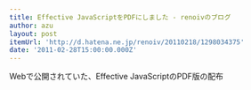 ```yaml
---
title: Effective JavaScriptをPDFにしました - renoivのブログ
author: azu
layout: post
itemUrl: 'http://d.hatena.ne.jp/renoiv/20110218/1298034375'
date: '2011-02-28T15:00:00.000Z'
---
```

Webで公開されていた、Effective JavaScriptのPDF版の配布
